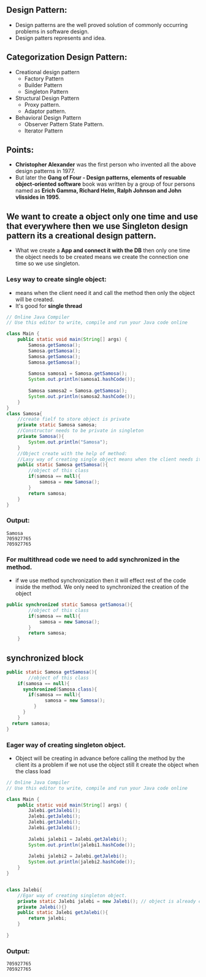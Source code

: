 ## Design Pattern:
- Design patterns are the well proved solution of commonly occurring problems in software design.
- Design patters represents and idea.

## Categorization Design Pattern:
- Creational design pattern
  - Factory Pattern
  - Builder Pattern
  - Singleton Pattern
- Structural Design Pattern
  - Proxy pattern.
  - Adaptor pattern.
- Behavioral Design Pattern
  - Observer Pattern State Pattern.
  - Iterator Pattern

## Points:
- **Christopher Alexander** was the first person who invented all the above design patterns in 1977.
- But later the **Gang of Four - Design patterns, elements of resuable object-oriented software** book was written by a group of four persons named as **Erich Gamma, Richard Helm, Ralph Johnson and John vlissides in 1995**.

## We want to create a object only one time and use that everywhere then we use Singleton design pattern its a creational design pattern.
- What we create a **App and connect it with the DB** then only one time the object needs to be created means we create the connection one time so we use singleton.

### Lesy way to create single object:
- means when the client need it and call the method then only the object will be created.
- It's good for **single thread**
```java
// Online Java Compiler
// Use this editor to write, compile and run your Java code online

class Main {
    public static void main(String[] args) {
        Samosa.getSamosa();
        Samosa.getSamosa();
        Samosa.getSamosa();
        Samosa.getSamosa();
        
        Samosa samosa1 = Samosa.getSamosa();
        System.out.println(samosa1.hashCode());
        
        Samosa samosa2 = Samosa.getSamosa();
        System.out.println(samosa2.hashCode());
    }
}
class Samosa{
    //create fielf to store object is private
    private static Samosa samosa;
    //Constructor needs to be private in singleton
    private Samosa(){
        System.out.println("Samosa");
    }
    //Object create with the help of method:
    //Lasy way of creating single object means when the client needs it and call for it then only the object will be created.
    public static Samosa getSamosa(){
        //object of this class
        if(samosa == null){
            samosa = new Samosa();
        }
        return samosa;
    }
}
```
### Output:
```
Samosa
705927765
705927765
```
### For multithread code we need to add synchronized in the method.
- if we use method synchronization then it will effect rest of the code inside the method. We only need to synchronized the creation of the object
```java
public synchronized static Samosa getSamosa(){
        //object of this class
        if(samosa == null){
            samosa = new Samosa();
        }
        return samosa;
    }
```

## synchronized block
```java
public static Samosa getSamosa(){
        //object of this class
    if(samosa == null){
      synchronized(Samosa.class){
        if(samosa == null){
              samosa = new Samosa();
          }
      }
    }      
  return samosa;
}
```

### Eager way of creating singleton object.
- Object will be creating in advance before calling the method by the client its a problem if we not use the object still it create the object when the class load
```java
// Online Java Compiler
// Use this editor to write, compile and run your Java code online

class Main {
    public static void main(String[] args) {
        Jalebi.getJalebi();
        Jalebi.getJalebi();
        Jalebi.getJalebi();
        Jalebi.getJalebi();
        
        Jalebi jalebi1 = Jalebi.getJalebi();
        System.out.println(jalebi1.hashCode());
        
        Jalebi jalebi2 = Jalebi.getJalebi();
        System.out.println(jalebi2.hashCode());
    }
}


class Jalebi{
    //Egar way of creating singleton object.
    private static Jalebi jalebi = new Jalebi(); // object is already creating here
    private Jalebi(){}
    public static Jalebi getJalebi(){
        return jalebi;
    }
    
}
```
### Output:
```
705927765
705927765
```
